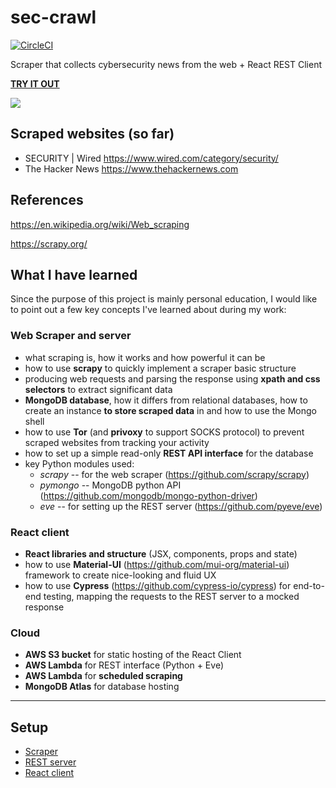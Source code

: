 # sec-crawl
[![CircleCI](https://circleci.com/gh/bobctr/sec-crawl.svg?style=svg)](https://circleci.com/gh/bobctr/sec-crawl)

Scraper that collects cybersecurity news from the web + React REST Client 

[**TRY IT OUT**](http://sec-crawl-react-20190408223711-hostingbucket-screactenv.s3-website.eu-central-1.amazonaws.com/)


![](https://user-images.githubusercontent.com/33261444/55333954-eda49e80-54a0-11e9-91f7-bf7c5ac8aa87.gif)


## Scraped websites (so far)
  - SECURITY | Wired https://www.wired.com/category/security/
  - The Hacker News https://www.thehackernews.com

## References
https://en.wikipedia.org/wiki/Web_scraping

https://scrapy.org/

## What I have learned
Since the purpose of this project is mainly personal education, I would like to point out a few key concepts I've learned about during my work:

### Web Scraper and server
  - what scraping is, how it works and how powerful it can be
  - how to use **scrapy** to quickly implement a scraper basic structure
  - producing web requests and parsing the response using **xpath and css selectors** to extract significant data
  - **MongoDB database**, how it differs from relational databases, how to create an instance **to store scraped data** in and how to use the Mongo shell
  - how to use **Tor** (and **privoxy** to support SOCKS protocol) to prevent scraped websites from tracking your activity
  - how to set up a simple read-only **REST API interface** for the database
  - key Python modules used:
     * _scrapy_  -- for the web scraper (https://github.com/scrapy/scrapy)
     * _pymongo_ -- MongoDB python API (https://github.com/mongodb/mongo-python-driver)
     * _eve_     -- for setting up the REST server (https://github.com/pyeve/eve)

### React client
  - **React libraries and structure** (JSX, components, props and state)
  - how to use **Material-UI** (https://github.com/mui-org/material-ui) framework to create nice-looking and fluid UX 
  - how to use **Cypress** (https://github.com/cypress-io/cypress) for end-to-end testing, mapping the requests to the REST server to a mocked response
  
### Cloud
  - **AWS S3 bucket** for static hosting of the React Client
  - **AWS Lambda** for REST interface (Python + Eve)
  - **AWS Lambda** for **scheduled scraping**
  - **MongoDB Atlas** for database hosting


----------------------------------------------------------------


## Setup

- [Scraper](seccrawl)
- [REST server](server)
- [React client](sec-crawl-react)

